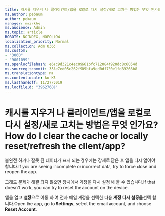 ```yaml
---
title: 캐시를 지우거 나 클라이언트/앱을 로컬로 다시 설정/새로 고치는 방법은 무엇 인가요?
ms.author: pebaum
author: pebaum
manager: mnirkhe
ms.audience: Admin
ms.topic: article
ROBOTS: NOINDEX, NOFOLLOW
localization_priority: Normal
ms.collection: Adm_O365
ms.custom:
- "3060"
- "9001099"
ms.openlocfilehash: e6ec9d321c4ec09661bfc712084f920dc8c6054d
ms.sourcegitcommit: 358e7ed05c262f909bfa9ed0df730e1fd89266b8
ms.translationtype: MT
ms.contentlocale: ko-KR
ms.lasthandoff: 11/27/2019
ms.locfileid: "39627688"
---
```

# <a name="how-do-i-clear-the-cache-or-locally-resetrefresh-the-clientapp"></a><span data-ttu-id="15673-102">캐시를 지우거 나 클라이언트/앱을 로컬로 다시 설정/새로 고치는 방법은 무엇 인가요?</span><span class="sxs-lookup"><span data-stu-id="15673-102">How do I clear the cache or locally reset/refresh the client/app?</span></span>

<span data-ttu-id="15673-103">불완전 하거나 잘못 된 데이터가 표시 되는 경우에는 강제로 닫은 후 앱을 다시 열어야 합니다.</span><span class="sxs-lookup"><span data-stu-id="15673-103">If you are seeing incomplete or incorrect data, try to force close and reopen the app.</span></span>  

<span data-ttu-id="15673-104">그래도 문제가 해결 되지 않으면 장치에서 계정을 다시 설정 해 볼 수 있습니다.</span><span class="sxs-lookup"><span data-stu-id="15673-104">If that doesn't work, you can try to reset the account on the device.</span></span>
 
<span data-ttu-id="15673-105">앱을 열고 **설정**으로 이동 하 여 전자 메일 계정을 선택한 다음 **계정 다시 설정을**선택 합니다.</span><span class="sxs-lookup"><span data-stu-id="15673-105">Open the app, go to **Settings**, select the email account, and choose **Reset Account**.</span></span>